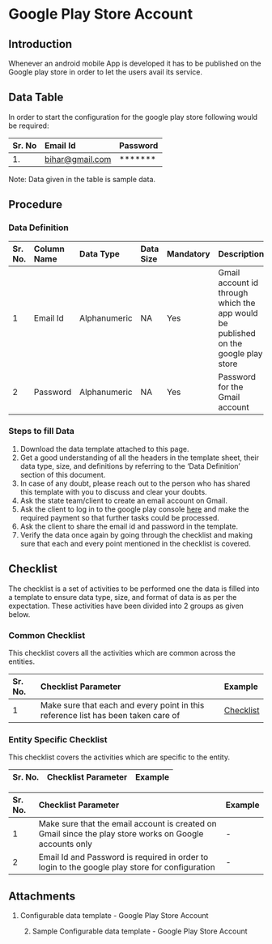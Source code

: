 # Google Play Store Account

## Introduction <a id="Introduction"></a>

Whenever an android mobile App is developed it has to be published on the Google play store in order to let the users avail its service.

## Data Table <a id="Data-Table"></a>

In order to start the configuration for the google play store following would be required:

| Sr. No | Email Id | Password |
| :--- | :--- | :--- |
| 1. | [bihar@gmail.com](mailto:bihar@gmail.com) |  \*\*\*\*\*\*\* |

Note: Data given in the table is sample data.

## Procedure <a id="Procedure"></a>

### Data Definition <a id="Data-Definition"></a>

| Sr. No. | Column Name | Data Type | Data Size | Mandatory | Description |
| :--- | :--- | :--- | :--- | :--- | :--- |
| 1 | Email Id | Alphanumeric | NA | Yes | Gmail account id through which the app would be published on the google play store |
| 2 | Password | Alphanumeric | NA | Yes | Password for the Gmail account |

### Steps to fill Data <a id="Steps-to-fill-Data"></a>

1. Download the data template attached to this page.
2. Get a good understanding of all the headers in the template sheet, their data type, size, and definitions by referring to the ‘Data Definition’ section of this document.
3. In case of any doubt, please reach out to the person who has shared this template with you to discuss and clear your doubts.
4. Ask the state team/client to create an email account on Gmail.
5. Ask the client to log in to the google play console [here](https://play.google.com/apps/publish/signup/) and make the required payment so that further tasks could be processed.
6. Ask the client to share the email id and password in the template.
7. Verify the data once again by going through the checklist and making sure that each and every point mentioned in the checklist is covered.

## Checklist <a id="Checklist"></a>

The checklist is a set of activities to be performed one the data is filled into a template to ensure data type, size, and format of data is as per the expectation. These activities have been divided into 2 groups as given below.

### Common Checklist <a id="Common-Checklist"></a>

This checklist covers all the activities which are common across the entities.

| Sr. No. | Checklist Parameter | Example |
| :--- | :--- | :--- |
| 1 | Make sure that each and every point in this reference list has been taken care of | [Checklist](https://digit-discuss.atlassian.net/wiki/spaces/DO/pages/502203140/Checklist) |

### Entity Specific Checklist <a id="Entity-Specific-Checklist"></a>

This checklist covers the activities which are specific to the entity.

| Sr. No. | Checklist Parameter | Example |
| :--- | :--- | :--- |


| Sr. No. | Checklist Parameter | Example |
| :--- | :--- | :--- |
| 1 | Make sure that the email account is created on Gmail since the play store works on Google accounts only | - |
| 2 | Email Id and Password is required in order to login to the google play store for configuration | - |

## Attachments <a id="Attachments"></a>

1. Configurable data template - Google Play Store Account

    2. Sample Configurable data template - Google Play Store Account  


